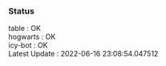 ### Status


table : OK  
hogwarts : OK  
icy-bot : OK  
Latest Update : 2022-06-16 23:08:54.047512
